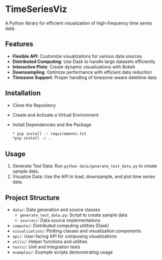 # TimeSeriesViz

A Python library for efficient visualization of high-frequency time series data.

## Features

- **Flexible API**: Customize visualizations for various data sources
- **Distributed Computing**: Use Dask to handle large datasets efficiently
- **Interactive Plots**: Create dynamic visualizations with Bokeh
- **Downsampling**: Optimize performance with efficient data reduction
- **Timezone Support**: Proper handling of timezone-aware datetime data

## Installation

* Clone the Repository
* Create and Activate a Virtual Environment
* Install Dependencies and the Package

    ```bash
   * pip install -r requirements.txt
    *pip install -e .
    ```

## Usage

1. Generate Test Data: Run `python data/generate_test_data.py` to create sample data.
2. Visualize Data: Use the API to load, downsample, and plot time series data.

## Project Structure

- `data/`: Data generation and source classes
  - `generate_test_data.py`: Script to create sample data
  - `sources/`: Data source implementations
- `compute/`: Distributed computing utilities (Dask)
- `visualization/`: Plotting classes and visualization components
- `api/`: User-facing API for composing visualizations
- `utils/`: Helper functions and utilities
- `tests/`: Unit and integration tests
- `examples/`: Example scripts demonstrating usage
